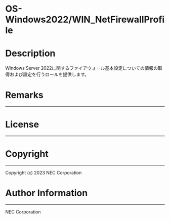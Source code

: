 OS-Windows2022/WIN_NetFirewallProfile
=======================================================
# Description
Windows Server 2022に関するファイアウォール基本設定についての情報の取得および設定を行うロールを提供します。

# Remarks
-------

# License
-------

# Copyright
---------
Copyright (c) 2023 NEC Corporation

# Author Information
------------------
NEC Corporation
